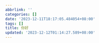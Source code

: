 ```yaml
---
abbrlink: ''
categories: []
date: '2023-12-11T18:17:05.484054+08:00'
tags: []
title: 你好
updated: '2023-12-12T01:14:27.589+08:00'
---
```

